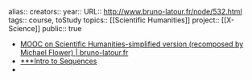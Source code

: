 alias::
creators::
year::
URL:: http://www.bruno-latour.fr/node/532.html
tags:: course, toStudy
topics:: [[Scientific Humanities]] 
project:: [[X-Science]] 
public:: true

- [MOOC on Scientific Humanities-simplified version (recomposed by Michael Flower) | bruno-latour.fr](http://www.bruno-latour.fr/node/532.html)
- [***Intro to Sequences](http://www.bruno-latour.fr/sites/default/files/downloads/Scientific%20Humanities%20MOOC.pdf)
-